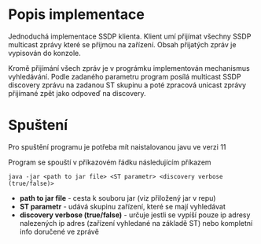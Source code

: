 # Popis implementace

Jednoduchá implementace SSDP klienta. Klient umí přijímat všechny SSDP multicast zprávy které se přijmou na zařízení. 
Obsah přijatých zpráv je vypisován do konzole.

Kromě přijímání všech zpráv je v prográmku implementován mechanismus vyhledávání. Podle zadaného parametru program posílá multicast SSDP discovery zprávu na zadanou ST
skupinu a poté zpracová unicast zprávy přijímané zpět jako odpoveď na discovery.

# Spuštení
Pro spuštění programu je potřeba mít naistalovanou javu ve verzi 11

Program se spouští v příkazovém řádku následujícím příkazem

```shell
java -jar <path to jar file> <ST parametr> <discovery verbose (true/false)>
```

* **path to jar file** - cesta k souboru jar (viz přiložený jar v repu) 
* **ST parametr** - udává skupinu zařízení, které se mají vyhledávat
* **discovery verbose (true/false)** -  určuje jestli se vypíší pouze ip adresy nalezených ip adres (zařízení vyhledané na základě ST) nebo kompletní info doručené ve zprávě
